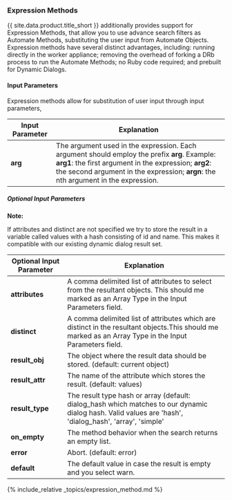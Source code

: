 ### Expression Methods

{{ site.data.product.title_short }} additionally provides support for Expression
Methods, that allow you to use advance search filters as Automate
Methods, substituting the user input from Automate Objects. Expression
methods have several distinct advantages, including: running directly in
the worker appliance; removing the overhead of forking a DRb process to
run the Automate Methods; no Ruby code required; and prebuilt for
Dynamic Dialogs.

#### Input Parameters

Expression methods allow for substitution of user input through input
parameters,

| Input Parameter | Explanation                                                                                                                                                                                                                                  |
| --------------- | -------------------------------------------------------------------------------------------------------------------------------------------------------------------------------------------------------------------------------------------- |
| **arg**         | The argument used in the expression. Each argument should employ the prefix **arg**. Example: **arg1**: the first argument in the expression; **arg2**: the second argument in the expression; **argn**: the nth argument in the expression. |

##### Optional Input Parameters

**Note:**

If attributes and distinct are not specified we try to store the result
in a variable called values with a hash consisting of id and name. This
makes it compatible with our existing dynamic dialog result set.

</div>

| Optional Input Parameter | Explanation                                                                                                                                               |
| ------------------------ | --------------------------------------------------------------------------------------------------------------------------------------------------------- |
| **attributes**           | A comma delimited list of attributes to select from the resultant objects. This should me marked as an Array Type in the Input Parameters field.          |
| **distinct**             | A comma delimited list of attributes which are distinct in the resultant objects.This should me marked as an Array Type in the Input Parameters field.    |
| **result\_obj**          | The object where the result data should be stored. (default: current object)                                                                              |
| **result\_attr**         | The name of the attribute which stores the result. (default: values)                                                                                      |
| **result\_type**         | The result type hash or array (default: dialog\_hash which matches to our dynamic dialog hash. Valid values are 'hash', 'dialog\_hash', 'array', 'simple' |
| **on\_empty**            | The method behavior when the search returns an empty list.                                                                                                |
| **error**                | Abort. (default: error)                                                                                                                                   |
| **default**              | The default value in case the result is empty and you select warn.                                                                                        |

{% include_relative _topics/expression_method.md %}
